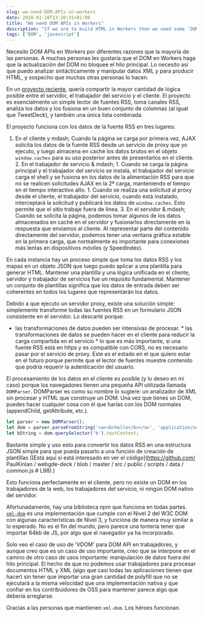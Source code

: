 ```yaml
---
slug: we-need-DOM-APIs-in-workers
date: 2018-01-28T13:20:31+01:00
title: "We need DOM APIs in Workers"
description: "If we are to build HTML in Workers then we need some 'DOM' in them."
tags: ['DOM', 'javascript']
---
```



Necesito DOM APIs en Workers por diferentes razones que la mayoría de las personas. A muchas personas les gustaría que el DOM en Workers haga que la actualización del DOM no bloquee el hilo principal. Lo necesito así que puedo analizar sintácticamente y manipular datos XML _y_ para producir HTML, y sospecho que muchas otras personas lo hacen.

En un [proyecto reciente](https://webgdedeck.com/), quería compartir la mayor cantidad de lógica posible entre el servidor, el trabajador del servicio y el cliente. El proyecto es esencialmente un simple lector de fuentes RSS, toma canales RSS, analiza los datos y los fusiona en un buen conjunto de columnas (al igual que TweetDeck), y también una única lista combinada.

El proyecto funciona con los datos de la fuente RSS en tres lugares:

1. En el cliente y mdash; Cuando la página se carga por primera vez, AJAX solicita los datos de la fuente RSS desde un servicio de proxy que yo ejecuto, y luego almacena en caché los datos brutos en el objeto `window.caches` para su uso posterior antes de presentarlos en el cliente. 2. En el trabajador de servicio & mdash; 1. Cuando se carga la página principal y el trabajador del servicio se instala, el trabajador del servicio carga el shell y se fusiona en los datos de la alimentación RSS para que no se realicen solicitudes AJAX en la 2ª carga, manteniendo el tiempo en el tiempo interactivo alto. 1. Cuando se realiza una solicitud al proxy desde el cliente, el trabajador del servicio, cuando está instalado, interceptará la solicitud y publicará los datos de `window.caches`. Esto permite que el sitio trabaje fuera de línea. 3. En el servidor & mdash; Cuando se solicita la página, podemos tomar algunos de los datos almacenados en caché en el servidor y fusionarlos directamente en la respuesta que enviamos al cliente. Al representar parte del contenido directamente del servidor, podemos tener una ventana gráfica estable en la primera carga, que normalmente es importante para conexiones más lentas en dispositivos móviles (y SpeedIndex).

En cada instancia hay un proceso simple que toma los datos RSS y los mapas en un objeto JSON que luego puedo aplicar a una plantilla para generar HTML. Mantener una plantilla y una lógica unificada en el cliente, servidor y trabajador de servicios fue un requisito fundamental. Mantener un conjunto de plantillas significa que los datos de entrada deben ser coherentes en todos los lugares que representarán los datos.

Debido a que ejecuto un servidor proxy, existe una solución simple: simplemente transforme todas las fuentes RSS en un formulario JSON consistente en el servidor. Lo descarté porque:

* las transformaciones de datos pueden ser intensivas de procesar. * las transformaciones de datos se pueden hacer en el cliente para reducir la carga compartida en el servicio * lo que es más importante, si una fuente RSS está en https y es compatible con CORS, no es necesario pasar por el servicio de proxy. Este es el estado en el que quiero estar en el futuro porque permite que el lector de fuentes muestre contenido que podría requerir la autenticación del usuario.

El procesamiento de los datos en el cliente es posible (y lo deseo en mi caso) porque los navegadores tienen una pequeña API utilizada llamada `DOMParser`. DOMParser es como su nombre lo sugiere: un analizador de XML sin procesar y HTML que construye un DOM. Una vez que tienes un DOM, puedes hacer cualquier cosa con él que harías con los DOM normales (appendChild, getAttribute, etc.).


```javascript
let parser = new DOMParser();
let dom = parser.parseFromString('<a><b>hello</b></a>', 'application/xml');
let bString = dom.querySelector('b').textContent;
```


Bastante simple y uso esto para convertir los datos RSS en una estructura JSON simple para que pueda pasarlo a una función de creación de plantillas ([Está aquí si está interesado en ver el código](https://github.com/ PaulKinlan / webgde-deck / blob / master / src / public / scripts / data / common.js # L98).)

Esto funciona perfectamente en el cliente, pero no existe un DOM en los trabajadores de la web, los trabajadores del servicio, ni ningún DOM nativo del servidor.

Afortunadamente, hay una biblioteca npm que funciona en todas partes. [`xml-dom`](https://www.npmjs.com/package/xmldom) es una implementación que cumple con el Nivel 2 del W3C DOM con algunas características de Nivel 3, y funciona de manera muy similar a lo esperado. No es el fin del mundo, pero parece una tontería tener que importar 64kb de JS, por algo que el navegador ya ha incorporado.

Solo veo el caso de uso de 'VDOM' para DOM API en trabajadores, y aunque creo que es un caso de uso importante, creo que se interpone en el camino de otro caso de usos importante: manipulación de datos fuera del hilo principal. El hecho de que no podemos usar trabajadores para procesar documentos HTML y XML (algo que casi todas las aplicaciones tienen que hacer) sin tener que importar una gran cantidad de polyfill que no se ejecutará a la misma velocidad que una implementación nativa y que confiar en los contribuidores de OSS para mantener parece algo que debería arreglarse.

Gracias a las personas que mantienen `xml-dom`. Los héroes funcionan.